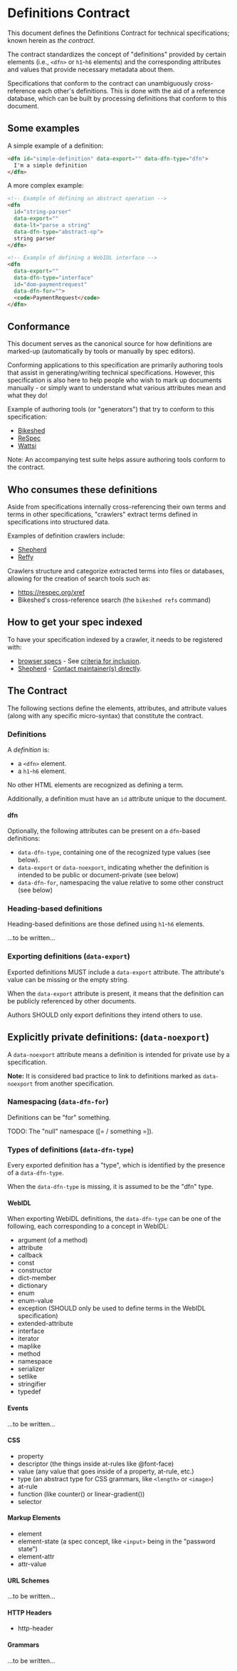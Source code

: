 # Definitions Contract

This document defines the Definitions Contract for technical specifications; known herein as _the contract_.

The contract standardizes the concept of "definitions" provided by certain elements (i.e., `<dfn>` or `h1`-`h6` elements) and the corresponding attributes and values that provide necessary metadata about them.

Specifications that conform to the contract can unambiguously cross-reference each other's definitions. This is done with the aid of a reference database, which can be built by processing definitions that conform to this document.

## Some examples

A simple example of a definition:

```HTML
<dfn id="simple-definition" data-export="" data-dfn-type="dfn">
  I'm a simple definition
</dfn>
```

A more complex example:

```HTML
<!-- Example of defining an abstract operation -->
<dfn
  id="string-parser"
  data-export=""
  data-lt="parse a string"
  data-dfn-type="abstract-op">
  string parser
</dfn>

<!-- Example of defining a WebIDL interface -->
<dfn
  data-export=""
  data-dfn-type="interface"
  id="dom-paymentrequest"
  data-dfn-for="">
  <code>PaymentRequest</code>
</dfn>
```

## Conformance

This document serves as the canonical source for how definitions are marked-up (automatically by tools or manually by spec editors).

Conforming applications to this specification are primarily authoring tools that assist in generating/writing technical specifications.
However, this specification is also here to help people who wish to mark up documents manually - or simply want to understand what various attributes mean and what they do!

Example of authoring tools (or "generators") that try to conform to this specification:

- [Bikeshed](http://github.com/tabatkins/bikeshed)
- [ReSpec](http://github.com/w3c/respec)
- [Wattsi](https://github.com/whatwg/wattsi)

Note: An accompanying test suite helps assure authoring tools conform to the contract.

## Who consumes these definitions

Aside from specifications internally cross-referencing their own terms and terms in other specifications, "crawlers" extract terms defined in specifications into structured data.

Examples of definition crawlers include:

- [Shepherd](https://dev.csswg.org/projects/shepherd)
- [Reffy](https://github.com/w3c/reffy)

Crawlers structure and categorize extracted terms into files or databases, allowing for the creation of search tools such as:

- <https://respec.org/xref>
- Bikeshed's cross-reference search (the `bikeshed refs` command)

## How to get your spec indexed

To have your specification indexed by a crawler, it needs to be registered with:

- [browser specs](https://github.com/w3c/browser-specs/) - See [criteria for inclusion](https://github.com/w3c/browser-specs/blob/master/README.md#spec-selection-criteria).
- [Shepherd](https://dev.csswg.org/projects/shepherd) - [Contact maintainer(s) directly](https://dev.csswg.org/users/3).

## The Contract

The following sections define the elements, attributes, and attribute values (along with any specific micro-syntax) that constitute the contract.

### Definitions

A <dfn>definition</dfn> is:

- a `<dfn>` element.
- a `h1`-`h6` element.

No other HTML elements are recognized as defining a term.

Additionally, a definition must have an `id` attribute unique to the document.

#### dfn

Optionally, the following attributes can be present on a `dfn`-based definitions:

- `data-dfn-type`, containing one of the recognized type values (see below).
- `data-export` or `data-noexport`, indicating whether the definition is intended to be public or document-private (see below)
- `data-dfn-for`, namespacing the value relative to some other construct (see below)

### Heading-based definitions

Heading-based definitions are those defined using `h1`-`h6` elements.

...to be written...

### Exporting definitions (`data-export`)

Exported definitions MUST include a `data-export` attribute. The attribute's value can be missing or the empty string.

When the `data-export` attribute is present, it means that the definition can be publicly referenced by other documents.

Authors SHOULD only export definitions they intend others to use.

## Explicitly private definitions: (`data-noexport`)

A `data-noexport` attribute means a definition is intended for private use by a specification.

**Note:** It is considered bad practice to link to definitions marked as `data-noexport` from another specification.

### Namespacing (`data-dfn-for`)

Definitions can be "for" something.

TODO: The "null" namespace ([= / something =]).

### Types of definitions (`data-dfn-type`)

Every exported definition has a "type", which is identified by the presence of a `data-dfn-type`.

When the `data-dfn-type` is missing, it is assumed to be the "dfn" type.

#### WebIDL

When exporting WebIDL definitions, the `data-dfn-type` can be one of the following, each corresponding to a concept in WebIDL:

- argument (of a method)
- attribute
- callback
- const
- constructor
- dict-member
- dictionary
- enum
- enum-value
- exception (SHOULD only be used to define terms in the WebIDL specification)
- extended-attribute
- interface
- iterator
- maplike
- method
- namespace
- serializer
- setlike
- stringifier
- typedef

#### Events

...to be written...

#### CSS

- property
- descriptor (the things inside at-rules like @font-face)
- value (any value that goes inside of a property, at-rule, etc.)
- type (an abstract type for CSS grammars, like `<length>` or `<image>`)
- at-rule
- function (like counter() or linear-gradient())
- selector

#### Markup Elements

- element
- element-state (a spec concept, like `<input>` being in the "password state")
- element-attr
- attr-value

#### URL Schemes

...to be written...

#### HTTP Headers

- http-header

#### Grammars

...to be written...
